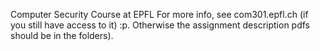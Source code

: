 Computer Security Course at EPFL
For more info, see com301.epfl.ch (if you still have access to it) :p. Otherwise the assignment description pdfs should be in the folders).

